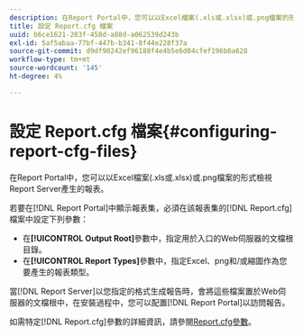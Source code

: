 ```yaml
---
description: 在Report Portal中，您可以以Excel檔案(.xls或.xlsx)或.png檔案的形式檢視Report Server產生的報表。
title: 設定 Report.cfg 檔案
uuid: b6ce1621-283f-458d-a88d-a062539d243b
exl-id: 5af5abaa-77bf-447b-b341-8f44e228f37a
source-git-commit: d9df90242ef96188f4e4b5e6d04cfef196b0a628
workflow-type: tm+mt
source-wordcount: '145'
ht-degree: 4%

---
```


# 設定 Report.cfg 檔案{#configuring-report-cfg-files}

在Report Portal中，您可以以Excel檔案(.xls或.xlsx)或.png檔案的形式檢視Report Server產生的報表。

若要在[!DNL Report Portal]中顯示報表集，必須在該報表集的[!DNL Report.cfg]檔案中設定下列參數：

* 在&#x200B;**[!UICONTROL Output Root]**&#x200B;參數中，指定用於入口的Web伺服器的文檔根目錄。
* 在&#x200B;**[!UICONTROL Report Types]**&#x200B;參數中，指定Excel、png和/或縮圖作為您要產生的報表類型。

當[!DNL Report Server]以您指定的格式生成報告時，會將這些檔案置於Web伺服器的文檔根中，在安裝過程中，您可以配置[!DNL Report Portal]以訪問報告。

如需特定[!DNL Report.cfg]參數的詳細資訊，請參閱[Report.cfg參數](../../../home/c-rpt-oview/c-rpt-param-ref/c-rpt-param.md#concept-838e59d72d3f4cb29ee15f5c7eb0ceff)。
